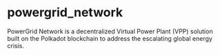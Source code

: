 # powergrid_network
PowerGrid Network is a decentralized Virtual Power Plant (VPP) solution built on the Polkadot blockchain to address the escalating global energy crisis.
